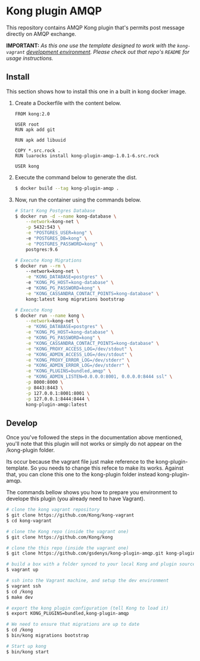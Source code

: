 # Kong plugin AMQP

This repository contains AMQP Kong plugin that's permits post message directly on AMQP exchange.

__IMPORTANT:__ _As this one use the template designed to work with the `kong-vagrant` [development environment](https://github.com/Mashape/kong-vagrant). Please check out that repo's `README` for usage instructions._

## Install

This section shows how to install this one in a built in kong docker image.

1) Create a Dockerfile with the content below.
    ```docker
    FROM kong:2.0

    USER root
    RUN apk add git

    RUN apk add libuuid

    COPY *.src.rock .
    RUN luarocks install kong-plugin-amqp-1.0.1-6.src.rock

    USER kong
    ```

2) Execute the command below to generate the dist.

    ```sh
    $ docker build --tag kong-plugin-amqp .
    ```
3) Now, run the container using the commands below.

    ```sh
    # Start Kong Postgres Database
    $ docker run -d --name kong-database \
        --network=kong-net \
        -p 5432:543 \
        -e "POSTGRES_USER=kong" \ 
        -e "POSTGRES_DB=kong" \
        -e "POSTGRES_PASSWORD=kong" \           
        postgres:9.6 

    # Execute Kong Migrations
    $ docker run --rm \ 
        --network=kong-net \
        -e "KONG_DATABASE=postgres" \  
        -e "KONG_PG_HOST=kong-database" \                 
        -e "KONG_PG_PASSWORD=kong" \
        -e "KONG_CASSANDRA_CONTACT_POINTS=kong-database" \
        kong:latest kong migrations bootstrap  

    # Execute Kong
    $ docker run --name kong \
        --network=kong-net \
        -e "KONG_DATABASE=postgres" \
        -e "KONG_PG_HOST=kong-database" \
        -e "KONG_PG_PASSWORD=kong" \
        -e "KONG_CASSANDRA_CONTACT_POINTS=kong-database" \
        -e "KONG_PROXY_ACCESS_LOG=/dev/stdout" \
        -e "KONG_ADMIN_ACCESS_LOG=/dev/stdout" \
        -e "KONG_PROXY_ERROR_LOG=/dev/stderr" \
        -e "KONG_ADMIN_ERROR_LOG=/dev/stderr" \
        -e "KONG_PLUGINS=bundled,amqp" \
        -e "KONG_ADMIN_LISTEN=0.0.0.0:8001, 0.0.0.0:8444 ssl" \
        -p 8000:8000 \
        -p 8443:8443 \
        -p 127.0.0.1:8001:8001 \
        -p 127.0.0.1:8444:8444 \
        kong-plugin-amqp:latest
    ```


## Develop 

Once you've followed the steps in the documentation above mentioned, you'll note that this plugin will not works or simply do not appear on the /kong-plugin folder.

Its occur because the vagrant file just make reference to the kong-plugin-template. So you needs to change this refece to make its works. Against that, you can clone this one to the kong-plugin folder instead kong-plugin-amqp.

The commands bellow shows you how to prepare you environment to develope this plugin (you already need to have Vagrant).

```sh
# clone the kong vagrant repository
$ git clone https://github.com/Kong/kong-vagrant
$ cd kong-vagrant

# clone the Kong repo (inside the vagrant one)
$ git clone https://github.com/Kong/kong

# clone the this repo (inside the vagrant one)
$ git clone https://github.com/gsdenys/kong-plugin-amqp.git kong-plugin

# build a box with a folder synced to your local Kong and plugin sources
$ vagrant up

# ssh into the Vagrant machine, and setup the dev environment
$ vagrant ssh
$ cd /kong
$ make dev

# export the kong plugin configuration (tell Kong to load it)
$ export KONG_PLUGINS=bundled,kong-plugin-amqp

# We need to ensure that migrations are up to date
$ cd /kong
$ bin/kong migrations bootstrap

# Start up kong
$ bin/kong start
``` 